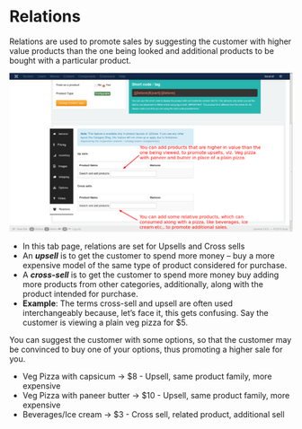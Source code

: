 # Relations

Relations are used to promote sales by suggesting the customer with higher value products than the one being looked and additional products to be bought with a particular product.


![Configurable Relations](./assets/images/product_conf_relations.png)

* In this tab page, relations are set for Upsells and Cross sells
* An ***upsell*** is to get the customer to spend more money – buy a more expensive model of the same type of product considered for purchase.
* A ***cross-sell*** is to get the customer to spend more money buy adding more products from other categories, additionally, along with the product intended for purchase.
* **Example**:
    The terms cross-sell and upsell are often used interchangeably because, let’s face it, this gets confusing. Say the customer is viewing a plain veg pizza for $5.

You can suggest the customer with some options, so that the customer may be convinced to buy one of your options, thus promoting a higher sale for you.

   * Veg Pizza with capsicum -> $8 - Upsell, same product family, more expensive
   * Veg Pizza with paneer butter -> $10  - Upsell, same product family, more expensive
   * Beverages/Ice cream -> $3 - Cross sell, related product, additional sell
